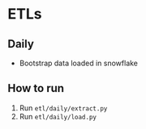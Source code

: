 # ETLs

## Daily
* Bootstrap data loaded in snowflake

## How to run
1. Run `etl/daily/extract.py`
1. Run `etl/daily/load.py`